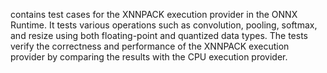 contains test cases for the XNNPACK execution provider in the ONNX Runtime. It tests various operations such as convolution, pooling, softmax, and resize using both floating-point and quantized data types. The tests verify the correctness and performance of the XNNPACK execution provider by comparing the results with the CPU execution provider.
